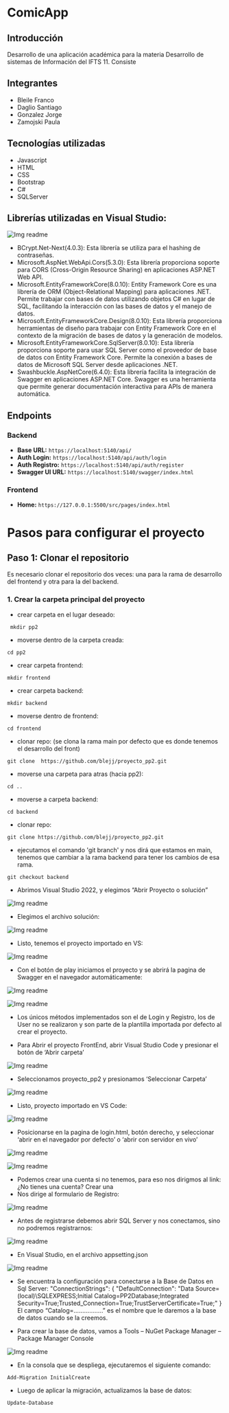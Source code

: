 # ComicApp

## Introducción
Desarrollo de una aplicación académica para la materia Desarrollo de sistemas de Información del IFTS 11. Consiste

## Integrantes
* Bleile Franco
* Daglio Santiago
* Gonzalez Jorge
* Zamojski Paula

## Tecnologías utilizadas
* Javascript
* HTML
* CSS
* Bootstrap
* C#
* SQLServer

## Librerías utilizadas en Visual Studio:

![Img readme](/img-readme/15.png)

* BCrypt.Net-Next(4.0.3): Esta librería se utiliza para el hashing de contraseñas. 
* Microsoft.AspNet.WebApi.Cors(5.3.0): Esta librería proporciona soporte para CORS (Cross-Origin Resource Sharing) en aplicaciones ASP.NET Web API.
* Microsoft.EntityFrameworkCore(8.0.10): Entity Framework Core es una librería de ORM (Object-Relational Mapping) para aplicaciones .NET. Permite trabajar con bases de datos utilizando objetos C# en lugar de SQL, facilitando la interacción con las bases de datos y el manejo de datos.
* Microsoft.EntityFrameworkCore.Design(8.0.10): Esta librería proporciona herramientas de diseño para trabajar con Entity Framework Core en el contexto de la migración de bases de datos y la generación de modelos.
* Microsoft.EntityFrameworkCore.SqlServer(8.0.10): Esta librería proporciona soporte para usar SQL Server como el proveedor de base de datos con Entity Framework Core. Permite la conexión a bases de datos de Microsoft SQL Server desde aplicaciones .NET.
* Swashbuckle.AspNetCore(6.4.0): Esta librería facilita la integración de Swagger en aplicaciones ASP.NET Core. Swagger es una herramienta que permite generar documentación interactiva para APIs de manera automática.


## Endpoints

### Backend
- **Base URL:** `https://localhost:5140/api/`
- **Auth Login:** `https://localhost:5140/api/auth/login`
- **Auth Registro:** `https://localhost:5140/api/auth/register`
- **Swagger UI URL:** `https://localhost:5140/swagger/index.html`

### Frontend
- **Home:** `https://127.0.0.1:5500/src/pages/index.html`

# Pasos para configurar el proyecto

## Paso 1: Clonar el repositorio

Es necesario clonar el repositorio dos veces: una para la rama de desarrollo del frontend y otra para la del backend.

### 1. Crear la carpeta principal del proyecto

* crear carpeta en el lugar deseado:
```
 mkdir pp2
```

* moverse dentro de la carpeta creada:
```
cd pp2
```

* crear carpeta frontend: 
```
mkdir frontend
```

* crear carpeta backend: 
```
mkdir backend
```

* moverse dentro de frontend: 
```
cd frontend
```

* clonar repo: (se clona la rama main por defecto que es donde tenemos el desarrollo del front)
```
git clone  https://github.com/blejj/proyecto_pp2.git
```

* moverse una carpeta para atras (hacia pp2):
```
cd ..
```

* moverse a carpeta backend:   
```
cd backend
```

*  clonar repo: 
```
git clone https://github.com/blejj/proyecto_pp2.git
```

*  ejecutamos el comando 'git branch' y nos dirá que estamos en main, tenemos que cambiar a la rama backend para tener los cambios de esa rama.
```
git checkout backend
```


* Abrimos Visual Studio 2022, y elegimos “Abrir Proyecto o solución”
  
![Img readme](/img-readme/1.png)

* Elegimos el archivo solución:
  
![Img readme](/img-readme/2.png)

* Listo, tenemos el proyecto importado en VS:

![Img readme](/img-readme/3.png)

* Con el botón de play iniciamos el proyecto y se abrirá la pagina de Swagger en el navegador automáticamente:

![Img readme](/img-readme/4.png)

![Img readme](/img-readme/5.png)

* Los únicos métodos implementados son el de Login y Registro, los de User no se realizaron y son parte de la plantilla importada por defecto al crear el proyecto.

* Para Abrir el proyecto FrontEnd, abrir Visual Studio Code y presionar el botón de ‘Abrir carpeta’

![Img readme](/img-readme/6.png)

* Seleccionamos proyecto_pp2 y presionamos ‘Seleccionar Carpeta’

![Img readme](/img-readme/7.png)

* Listo, proyecto importado en VS Code:

![Img readme](/img-readme/8.png)

* Posicionarse en la pagina de login.html, botón derecho, y seleccionar  ‘abrir en el navegador por defecto’ o ‘abrir con servidor en vivo’

![Img readme](/img-readme/9.png)

![Img readme](/img-readme/10.png)

* Podemos crear una cuenta si no tenemos, para eso nos dirigmos al link:
¿No tienes una cuenta? Crear una
* Nos dirige al formulario de Registro:

![Img readme](/img-readme/11.png)

* Antes de registrarse debemos abrir SQL Server y nos conectamos, sino no podremos registrarnos:

![Img readme](/img-readme/12.png)

* En Visual Studio, en el archivo appsetting.json

![Img readme](/img-readme/13.png)

* Se encuentra la configuración para conectarse a la Base de Datos en Sql Server:
"ConnectionStrings": {
   "DefaultConnection": "Data Source=(local)\\SQLEXPRESS;Initial Catalog=PP2Database;Integrated Security=True;Trusted_Connection=True;TrustServerCertificate=True;"
 }
El campo “Catalog=……………..” es el nombre que le daremos a la base de datos cuando se la creemos.

* Para crear la base de datos, vamos a Tools – NuGet Package Manager – Package Manager Console

![Img readme](/img-readme/14.png)

* En la consola que se despliega, ejecutaremos el siguiente comando:
```
Add-Migration InitialCreate
```
* Luego de aplicar la migración, actualizamos la base de datos:
```
Update-Database
```
